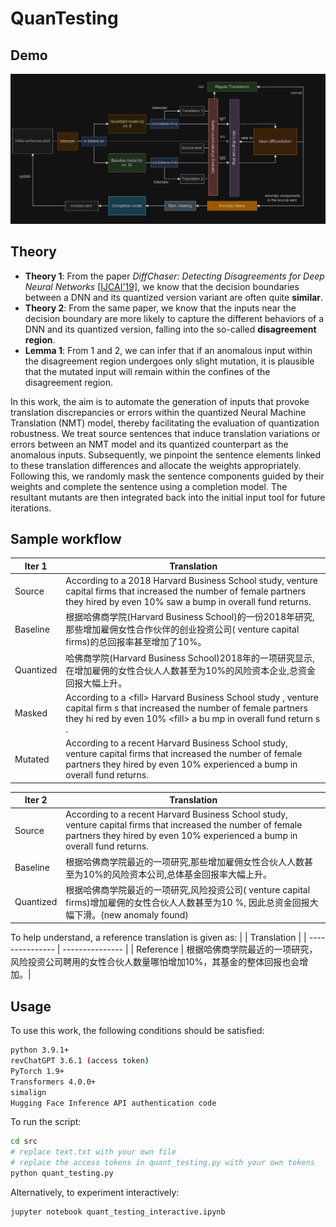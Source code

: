 # QuanTesting
## Demo
![Demo](https://github.com/xyliu-cs/QuanTesting/blob/8d285118f8668cbcc10e58bf95dec39ecf7358be/dark.jpg)

## Theory
* **Theory 1**: From the paper *DiffChaser: Detecting Disagreements for Deep Neural Networks* [\[IJCAI'19\]](https://www.ijcai.org/proceedings/2019/0800.pdf), we know that the decision boundaries between a DNN and its quantized version variant are often quite **similar**.
* **Theory 2**: From the same paper, we know that the inputs near the decision boundary are more likely to capture the different behaviors of a DNN and its quantized version, falling into the so-called **disagreement region**.
* **Lemma 1**: From 1 and 2, we can infer that if an anomalous input within the disagreement region undergoes only slight mutation, it is plausible that the mutated input will remain within the confines of the disagreement region.

In this work, the aim is to automate the generation of inputs that provoke translation discrepancies or errors within the quantized Neural Machine Translation (NMT) model, thereby facilitating the evaluation of quantization robustness. We treat source sentences that induce translation variations or errors between an NMT model and its quantized counterpart as the anomalous inputs. Subsequently, we pinpoint the sentence elements linked to these translation differences and allocate the weights appropriately. Following this, we randomly mask the sentence components guided by their weights and complete the sentence using a completion model. The resultant mutants are then integrated back into the initial input tool for future iterations.

## Sample workflow
| Iter 1 | Translation | 
| --------------- | --------------- | 
| Source    | According to a 2018 Harvard Business School study, venture capital firms that increased the number of female partners they hired by even 10% saw a bump in overall fund returns.|
| Baseline  | 根据哈佛商学院(Harvard Business School)的一份2018年研究,那些增加雇佣女性合作伙伴的创业投资公司( venture capital firms)的总回报率甚至增加了10%。|  
| Quantized | 哈佛商学院(Harvard Business School)2018年的一项研究显示,在增加雇佣的女性合伙人人数甚至为10%的风险资本企业,总资金回报大幅上升。 |  
| Masked    | According to a \<fill\> Harvard Business School study , venture capital firm s that increased the number of female partners they hi red by even 10% \<fill\> a bu mp in overall fund return s .|  
| Mutated   | According to a recent Harvard Business School study, venture capital firms that increased the number of female partners they hired by even 10% experienced a bump in overall fund returns.|  


| Iter 2 | Translation | 
| --------------- | --------------- | 
| Source    | According to a recent Harvard Business School study, venture capital firms that increased the number of female partners they hired by even 10% experienced a bump in overall fund returns.|  
| Baseline  | 根据哈佛商学院最近的一项研究,那些增加雇佣女性合伙人人数甚至为10%的风险资本公司,总体基金回报率大幅上升。|  
| Quantized | 根据哈佛商学院最近的一项研究,风险投资公司( venture capital firms)增加雇佣的女性合伙人人数甚至为10 %, 因此总资金回报大幅下滑。(new anomaly found) |  


To help understand, a reference translation is given as:
|           | Translation | 
| --------------- | --------------- | 
| Reference | 根据哈佛商学院最近的一项研究，风险投资公司聘用的女性合伙人数量哪怕增加10%，其基金的整体回报也会增加。|


## Usage
To use this work, the following conditions should be satisfied:
```bash
python 3.9.1+
revChatGPT 3.6.1 (access token)
PyTorch 1.9+
Transformers 4.0.0+
simalign
Hugging Face Inference API authentication code 
```


To run the script:
```bash
cd src
# replace text.txt with your own file
# replace the access tokens in quant_testing.py with your own tokens
python quant_testing.py
```
Alternatively, to experiment interactively:
```bash
jupyter notebook quant_testing_interactive.ipynb
```
